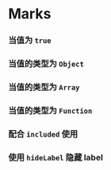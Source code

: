 # Marks

### 当值为 `true`

<example :value="example1"></example>

### 当值的类型为 `Object`

<example :value="example2"></example>

### 当值的类型为 `Array`

<example :value="example3"></example>

### 当值的类型为 `Function`

<example :value="example4"></example>

### 配合 `included` 使用

<example :value="example5"></example>

### 使用 `hideLabel` 隐藏 label

<example :value="example6"></example>

<script>
  export default {
    data () {
      return {
        example1: `
<template>
  <div>
    <vue-slider
      v-model="value"
      :interval="10"
      :marks="true"
    ></vue-slider>
    <vue-slider
      v-model="value2"
      :data="data"
      :marks="true"
    ></vue-slider>
  </div>
</template>

<script>
  module.exports = {
    components: {
      VueSlider
    },
    data: function () {
      return {
        value: 0,
        value2: 'a',
        data: ['a', 'b', 'c', 'd', 'e', 'f', 'g']
      }
    }
  }
        `,
        example2: `
<template>
  <div>
    <vue-slider v-model="value1" :marks="marks1"></vue-slider>
    <vue-slider v-model="value2" :marks="marks2"></vue-slider>
  </div>
</template>

<script>
  module.exports = {
    components: {
      VueSlider
    },
    data: function () {
      return {
        value1: 0,
        value2: 0,
        marks1: {
          '0': '😭',
          '30': '😢',
          '60': '😑',
          '80': '😊',
          '100': '😆'
        },
        marks2: {
          '0': {
            label: '0℃',
            style: {
              width: '8px',
              height: '8px',
              display: 'block',
              backgroundColor: '#69c0ff',
              transform: 'translate(-2px, -2px)'
            },
            labelStyle: {
              color: '#69c0ff'
            }
          },
          '26': '26℃',
          '37': '37℃',
          '100': {
            label: '100℃',
            style: {
              width: '8px',
              height: '8px',
              display: 'block',
              backgroundColor: 'red',
              transform: 'translate(-2px, -2px)'
            },
            labelStyle: {
              color: 'red'
            }
          },
        },
      }
    }
  }
        `,
        example3: `
<template>
  <div>
    <vue-slider
      v-model="value"
      :marks="marks"
    ></vue-slider>
  </div>
</template>

<script>
  module.exports = {
    components: {
      VueSlider
    },
    data: function () {
      return {
        value: 0,
        marks: [0, 20, 40, 60, 80, 100]
      }
    }
  }
        `,
        example4: `
<template>
  <div>
    <vue-slider
      v-model="value"
      :marks="marks"
    ></vue-slider>
  </div>
</template>

<script>
  module.exports = {
    components: {
      VueSlider
    },
    data: function () {
      return {
        value: 0,
        marks: val => val % 20 === 0
      }
    }
  }
        `,
        example5: `
<template>
  <div>
    <vue-slider
      v-model="value"
      :marks="marks"
      :included="true"
    ></vue-slider>
  </div>
</template>

<script>
  module.exports = {
    components: {
      VueSlider
    },
    data: function () {
      return {
        value: 0,
        marks: [0, 10, 30, 50, 100]
      }
    }
  }
        `,
        example6: `
<template>
  <div>
    <vue-slider
      v-model="value"
      :interval="10"
      :marks="marks"
      :hide-label="true"
    ></vue-slider>
  </div>
</template>

<script>
  module.exports = {
    components: {
      VueSlider
    },
    data: function () {
      return {
        value: 0,
        marks: true
      }
    }
  }
        `,
      }
    }
  }
</script>